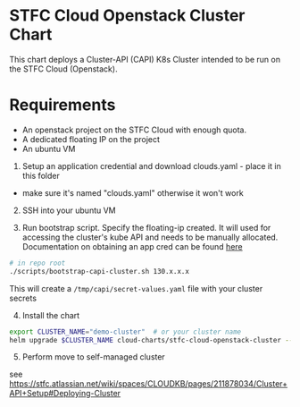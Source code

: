 # STFC Cloud Openstack Cluster Chart

This chart deploys a Cluster-API (CAPI) K8s Cluster intended to be run on the STFC Cloud (Openstack). 

# Requirements 

- An openstack project on the STFC Cloud with enough quota.
- A dedicated floating IP on the project
- An ubuntu VM 

1. Setup an application credential and download clouds.yaml - place it in this folder 
- make sure it's named "clouds.yaml" otherwise it won't work

2. SSH into your ubuntu VM

3. Run bootstrap script. Specify the floating-ip created. It will used for accessing the cluster's kube API and needs to be manually allocated. 
Documentation on obtaining an app cred can be found [here](https://openstack.stfc.ac.uk/project/floating_ips/) 
```bash
# in repo root
./scripts/bootstrap-capi-cluster.sh 130.x.x.x 
``` 
This will create a `/tmp/capi/secret-values.yaml` file with your cluster secrets 

4. Install the chart

```bash
export CLUSTER_NAME="demo-cluster"  # or your cluster name
helm upgrade $CLUSTER_NAME cloud-charts/stfc-cloud-openstack-cluster --install -f values.yaml -f user-values.yaml -f flavors.yaml -f /tmp/capi/secret-values -n clusters 
```
5. Perform move to self-managed cluster 

see https://stfc.atlassian.net/wiki/spaces/CLOUDKB/pages/211878034/Cluster+API+Setup#Deploying-Cluster